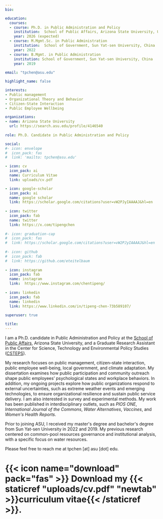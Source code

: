 ```yaml
---
bio: 

education:
  courses:
  - course: Ph.D. in Public Administration and Policy
    institution:  School of Public Affairs, Arizona State University, USA
    year: 2026 (expected)
  - course: M.Mgmt.Sc. in Public Administration 
    institution:  School of Government, Sun Yat-sen University, China
    year: 2022
  - course: B.Mgmt. in Public Administration
    institution: School of Government, Sun Yat-sen University, China
    year: 2019
    
email: "tpchen@asu.edu"

highlight_name: false

interests:
- Public management
- Organizational Theory and Behavior
- Citizen-State Interaction
- Public Employee Wellbeing

organizations:
- name: Arizona State University
  url: https://search.asu.edu/profile/4146540
  
role: Ph.D. Candidate in Public Administration and Policy  

social:
#- icon: envelope
#  icon_pack: fas
#  link: 'mailto: tpchen@asu.edu'

- icon: cv
  icon_pack: ai
  name: Curriculum Vitae
  link: uploads/cv.pdf

- icon: google-scholar
  icon_pack: ai
  name: google scholar
  link: https://scholar.google.com/citations?user=vW2PJyIAAAAJ&hl=en
  
- icon: twitter
  icon_pack: fab
  name: twitter
  link: https://x.com/tipengchen
  
#- icon: graduation-cap
#  icon_pack: fas
#  link: https://scholar.google.com/citations?user=vW2PJyIAAAAJ&hl=en
  
#- icon: github
#  icon_pack: fab
#  link: https://github.com/eteitelbaum
  
- icon: instagram
  icon_pack: fab
  name: instagram
  link:  https://www.instagram.com/chentipeng/
  
- icon: linkedin
  icon_pack: fab
  name: linkedin
  link: https://www.linkedin.com/in/tipeng-chen-73b589107/
  
superuser: true

title: 
---
```



I am a Ph.D. candidate in Public Administration and Policy at the [School of Public Affairs](https://spa.asu.edu/), Arizona State University, and a Graduate Research Assistant in the Center for Science, Technology and Environmental Policy Studies ([CSTEPS](https://csteps.asu.edu/)).

My research focuses on public management, citizen–state interaction, public employee well-being, local government, and climate adaptation. My dissertation examines how public participation and community outreach shape public employees’ psychological states and workplace behaviors. In addition, my ongoing projects explore how public organizations respond to external uncertainties, such as extreme weather events and emerging technologies, to ensure organizational resilience and sustain public service delivery. I am also interested in survey and experimental methods. My work has been published in interdisciplinary outlets, such as *PlOS ONE*, *International Journal of the Commons*, *Water Alternatives*, *Vaccines*, and *Women's Health Reports*.

Prior to joining ASU, I received my master's degree and bachelor's degree from Sun Yat-sen University in 2022 and 2019. My previous research centered on common-pool resources governance and institutional analysis, with a specific focus on water resources.

Please feel free to reach me at tpchen [at] asu [dot] edu.

# {{< icon name="download" pack="fas" >}} Download my {{< staticref "uploads/cv.pdf" "newtab" >}}curriculum vitae{{< /staticref >}}.
